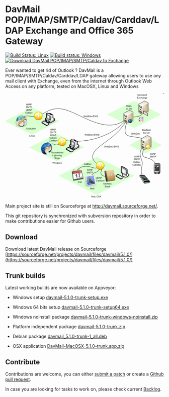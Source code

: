 # DavMail POP/IMAP/SMTP/Caldav/Carddav/LDAP Exchange and Office 365 Gateway

[![Build Status: Linux](https://travis-ci.org/mguessan/davmail.svg?branch=master)](https://travis-ci.org/mguessan/davmail)
[![Build status: Windows](https://ci.appveyor.com/api/projects/status/d7tx645gwqvprd4g?svg=true)](https://ci.appveyor.com/project/mguessan/davmail)
[![Download DavMail POP/IMAP/SMTP/Caldav to Exchange](https://img.shields.io/sourceforge/dm/davmail.svg)](https://sourceforge.net/projects/davmail/files/latest/download)

Ever wanted to get rid of Outlook ? DavMail is a POP/IMAP/SMTP/Caldav/Carddav/LDAP gateway allowing users to use any mail client with Exchange, even from the internet through Outlook Web Access on any platform, tested on MacOSX, Linux and Windows

![DavMail Architecture](src/site/resources/images/davmailArchitecture.png)

Main project site is still on Sourceforge at http://davmail.sourceforge.net/.

This git repository is synchronized with subversion repository in order to make contributions easier for Github users.

## Download
Download latest DavMail release on Sourceforge
[https://sourceforge.net/projects/davmail/files/davmail/5.1.0/](https://sourceforge.net/projects/davmail/files/davmail/5.1.0/)

## Trunk builds
Latest working builds are now available on Appveyor:

* Windows setup [davmail-5.1.0-trunk-setup.exe](https://ci.appveyor.com/api/projects/mguessan/davmail/artifacts/dist%2Fdavmail-5.1.0-trunk-setup.exe?job=Environment%3A%20JAVA_HOME%3DC%3A%5CProgram%20Files%5CJava%5Cjdk1.8.0)
* Windows 64 bits setup [davmail-5.1.0-trunk-setup64.exe](https://ci.appveyor.com/api/projects/mguessan/davmail/artifacts/dist%2Fdavmail-5.1.0-trunk-setup64.exe?job=Environment%3A%20JAVA_HOME%3DC%3A%5CProgram%20Files%5CJava%5Cjdk1.8.0)
* Windows noinstall package [davmail-5.1.0-trunk-windows-noinstall.zip](https://ci.appveyor.com/api/projects/mguessan/davmail/artifacts/dist%2Fdavmail-5.1.0-trunk-windows-noinstall.zip?job=Environment%3A%20JAVA_HOME%3DC%3A%5CProgram%20Files%5CJava%5Cjdk1.8.0)

* Platform independent package [davmail-5.1.0-trunk.zip](https://ci.appveyor.com/api/projects/mguessan/davmail/artifacts/dist%2Fdavmail-5.1.0-trunk.zip?job=Environment%3A%20JAVA_HOME%3DC%3A%5CProgram%20Files%5CJava%5Cjdk1.8.0)

* Debian package [davmail_5.1.0-trunk-1_all.deb](https://ci.appveyor.com/api/projects/mguessan/davmail/artifacts/dist%2Fdavmail_5.1.0-trunk-1_all.deb?job=Environment%3A%20JAVA_HOME%3DC%3A%5CProgram%20Files%5CJava%5Cjdk1.8.0)

* OSX application [DavMail-MacOSX-5.1.0-trunk.app.zip](https://ci.appveyor.com/api/projects/mguessan/davmail/artifacts/dist%2FDavMail-MacOSX-5.1.0-trunk.app.zip?job=Environment%3A%20JAVA_HOME%3DC%3A%5CProgram%20Files%5CJava%5Cjdk1.8.0)

## Contribute
Contributions are welcome, you can either [submit a patch](https://sourceforge.net/p/davmail/patches/) or create a [Github pull request](https://github.com/mguessan/davmail/pulls).

In case you are looking for tasks to work on, please check current
[Backlog](https://sourceforge.net/p/davmail/feature-requests/milestone/Backlog/).


